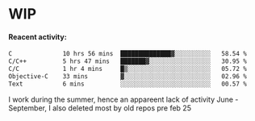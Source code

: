 # WIP

#### Reacent activity:
<!--START_SECTION:waka-->

```txt
C              10 hrs 56 mins  ██████████████▓░░░░░░░░░░   58.54 %
C/C++          5 hrs 47 mins   ███████▓░░░░░░░░░░░░░░░░░   30.95 %
C/C            1 hr 4 mins     █▒░░░░░░░░░░░░░░░░░░░░░░░   05.72 %
Objective-C    33 mins         ▓░░░░░░░░░░░░░░░░░░░░░░░░   02.96 %
Text           6 mins          ░░░░░░░░░░░░░░░░░░░░░░░░░   00.57 %
```

<!--END_SECTION:waka-->

I work during the summer, hence an appareent lack of activity June - September, I also deleted most by old repos pre feb 25
